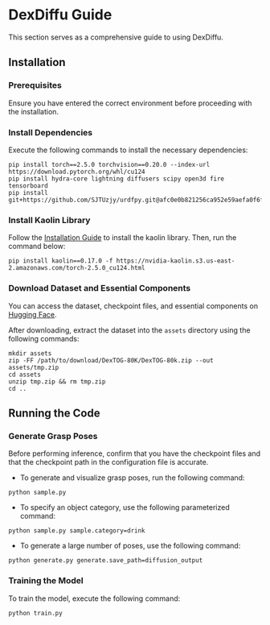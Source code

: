 # DexDiffu Guide

This section serves as a comprehensive guide to using DexDiffu.

## Installation

### Prerequisites
Ensure you have entered the correct environment before proceeding with the installation.

### Install Dependencies
Execute the following commands to install the necessary dependencies:
```shell
pip install torch==2.5.0 torchvision==0.20.0 --index-url https://download.pytorch.org/whl/cu124
pip install hydra-core lightning diffusers scipy open3d fire tensorboard
pip install git+https://github.com/SJTUzjy/urdfpy.git@afc0e0b821256ca952e59aefa0f6fe35a2caffcf
```

### Install Kaolin Library
Follow the [Installation Guide](https://kaolin.readthedocs.io/en/latest/notes/installation.html) to install the kaolin library. Then, run the command below:
```shell
pip install kaolin==0.17.0 -f https://nvidia-kaolin.s3.us-east-2.amazonaws.com/torch-2.5.0_cu124.html
```

### Download Dataset and Essential Components
You can access the dataset, checkpoint files, and essential components on [Hugging Face](https://huggingface.co/datasets/robotflow/DexTOG).

After downloading, extract the dataset into the `assets` directory using the following commands:
```shell
mkdir assets
zip -FF /path/to/download/DexTOG-80K/DexTOG-80k.zip --out assets/tmp.zip
cd assets
unzip tmp.zip && rm tmp.zip
cd ..
```

## Running the Code

### Generate Grasp Poses
Before performing inference, confirm that you have the checkpoint files and that the checkpoint path in the configuration file is accurate.

- To generate and visualize grasp poses, run the following command:
```shell
python sample.py
```

- To specify an object category, use the following parameterized command:
```shell
python sample.py sample.category=drink
```

- To generate a large number of poses, use the following command:
```shell
python generate.py generate.save_path=diffusion_output
```

### Training the Model
To train the model, execute the following command:
```shell
python train.py
``` 
